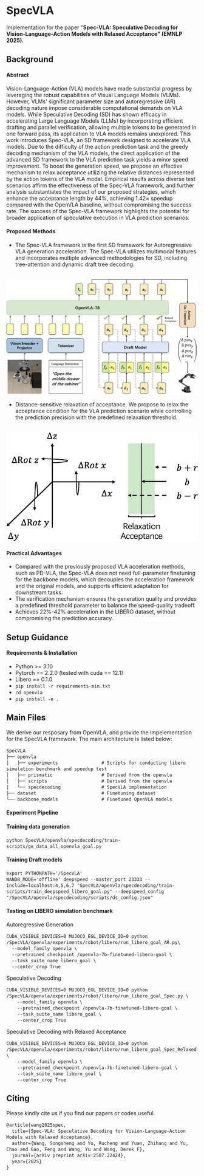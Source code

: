 # SpecVLA

Implementation for the paper "**Spec-VLA: Speculative Decoding for Vision-Language-Action Models with Relaxed Acceptance" (EMNLP 2025).**
## Background
#### Abstract 

Vision-Language-Action (VLA) models have made substantial progress by leveraging the robust capabilities of Visual Language Models (VLMs). 
However, VLMs' significant parameter size and autoregressive (AR) decoding nature impose considerable computational demands on VLA models. While Speculative Decoding (SD) 
has shown efficacy in accelerating Large Language Models (LLMs) by incorporating efficient drafting and parallel verification, allowing multiple tokens to be generated in one forward pass, 
its application to VLA models remains unexplored. This work introduces Spec-VLA, an SD framework designed to accelerate VLA models. 
Due to the difficulty of the action prediction task and the greedy decoding mechanism of the VLA models, the direct application of the advanced SD framework to the VLA prediction task yields 
a minor speed improvement. To boost the generation speed, we propose an effective mechanism to relax acceptance utilizing the relative distances represented by the action tokens of the VLA model. 
Empirical results across diverse test scenarios affirm the effectiveness of the Spec-VLA framework, and further analysis substantiates the impact of our proposed strategies, 
which enhance the acceptance length by 44%, achieving $1.42\times$ speedup compared with the OpenVLA baseline, without compromising the success rate. 
The success of the Spec-VLA framework highlights the potential for broader application of speculative execution in VLA prediction scenarios.

#### Proposed Methods
* The Spec-VLA framework is the first SD framework for  Autoregressive VLA generation acceleration. The Spec-VLA utilizes multimodal features and incorporates multiple advanced methodologies for SD, including tree-attention and dynamic draft tree decoding.

&nbsp;&nbsp;&nbsp;![](assets/spec-vla.jpg)

* Distance-sensitive relaxation of acceptance. We propose to relax the acceptance condition for the VLA prediction scenario while controlling the prediction precision with the predefined relaxation threshold. 

&nbsp;&nbsp;&nbsp;&nbsp;&nbsp;&nbsp;&nbsp;&nbsp;&nbsp;![](Assets/Relax-Figure-2.0.jpg)

#### Practical Advantages 
* Compared with the previously proposed VLA acceleration methods, such as PD-VLA, the Spec-VLA does not need full-parameter finetuning for the backbone models, which decouples the acceleration framework and the original models, and supports efficient adaptation for downstream tasks.
* The verification mechanism ensures the generation quality and provides a predefined threshold parameter to balance the speed-quality tradeoff.
* Achieves 22%-42% acceleration in the LIBERO dataset, without compromising the prediction accuracy.

## Setup Guidance
#### Requirements & Installation

* Python >= 3.10
* Pytorch == 2.2.0 (tested with cuda == 12.1)
* Libero == 0.1.0
* ``pip install -r requirements-min.txt``
* ``cd openvla``
* ``pip install -e .``

## Main Files

We derive our resposary from OpenVLA, and provide the impelementation for the SpecVLA framework. The main architecture is listed below: 

```
SpecVLA
├── openvla
│   ├── experiments                # Scripts for conducting libero simulation benchmark and speedup test
│   ├── prismatic                  # Derived from the openvla
│   ├── scripts                    # Derived from the openvla
|   └── specdecoding               # SpecVLA implementation
├── dataset                        # Finetuning dataset 
└── backbone_models                # Finetuned OpenVLA models
```

#### Experiment Pipeline

#### Training data generation
```
python SpecVLA/openvla/specdecoding/train-scripts/ge_data_all_openvla_goal.py
```
#### Training Draft models
```
export PYTHONPATH='/SpecVLA'
WANDB_MODE='offline' deepspeed --master_port 23333 --include=localhost:4,5,6,7 "SpecVLA/openvla/specdecoding/train-scripts/train_deepspeed_libero_goal.py" --deepspeed_config "/SpecVLA/openvla/specdecoding/scripts/ds_config.json"
```
#### Testing on LIBERO simulation benchmark
Autoregressive Generation
```
CUDA_VISIBLE_DEVICES=0 MUJOCO_EGL_DEVICE_ID=0 python /SpecVLA/openvla/experiments/robot/libero/run_libero_goal_AR.py\
  --model_family openvla \
  --pretrained_checkpoint /openvla-7b-finetuned-libero-goal \
  --task_suite_name libero_goal \
  --center_crop True
```
Speculative Decoding
```
CUDA_VISIBLE_DEVICES=0 MUJOCO_EGL_DEVICE_ID=0 python /SpecVLA/openvla/experiments/robot/libero/run_libero_goal_Spec.py \
    --model_family openvla \
    --pretrained_checkpoint /openvla-7b-finetuned-libero-goal \
    --task_suite_name libero_goal \
    --center_crop True
```
Speculative Decoding with Relaxed Acceptance
```
CUDA_VISIBLE_DEVICES=0 MUJOCO_EGL_DEVICE_ID=0 python /SpecVLA/openvla/experiments/robot/libero/run_libero_goal_Spec_Relaxed.py \
    --model_family openvla \
    --pretrained_checkpoint /openvla-7b-finetuned-libero-goal \
    --task_suite_name libero_goal \
    --center_crop True
```

## Citing

Please kindly cite us if you find our papers or codes useful.
```
@article{wang2025spec,
  title={Spec-VLA: Speculative Decoding for Vision-Language-Action Models with Relaxed Acceptance},
  author={Wang, Songsheng and Yu, Rucheng and Yuan, Zhihang and Yu, Chao and Gao, Feng and Wang, Yu and Wong, Derek F},
  journal={arXiv preprint arXiv:2507.22424},
  year={2025}
}
```
